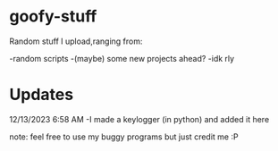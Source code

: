 # goofy-stuff
Random stuff I upload,ranging from:

-random scripts
-(maybe) some new projects ahead?
-idk rly

# Updates
12/13/2023 6:58 AM
-I made a keylogger (in python) and added it here



note: feel free to use my buggy programs but just credit me :P
